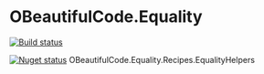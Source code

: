 # OBeautifulCode.Equality

[![Build status](https://ci.appveyor.com/api/projects/status/prhe4xbhye8t6l1x?svg=true)](https://ci.appveyor.com/project/SurajGupta/obeautifulcode-equality)

[![Nuget status](https://img.shields.io/nuget/v/OBeautifulCode.Equality.Recipes.EqualityHelpers.svg)](https://www.nuget.org/packages/OBeautifulCode.Equality.Recipes.EqualityHelpers)  OBeautifulCode.Equality.Recipes.EqualityHelpers